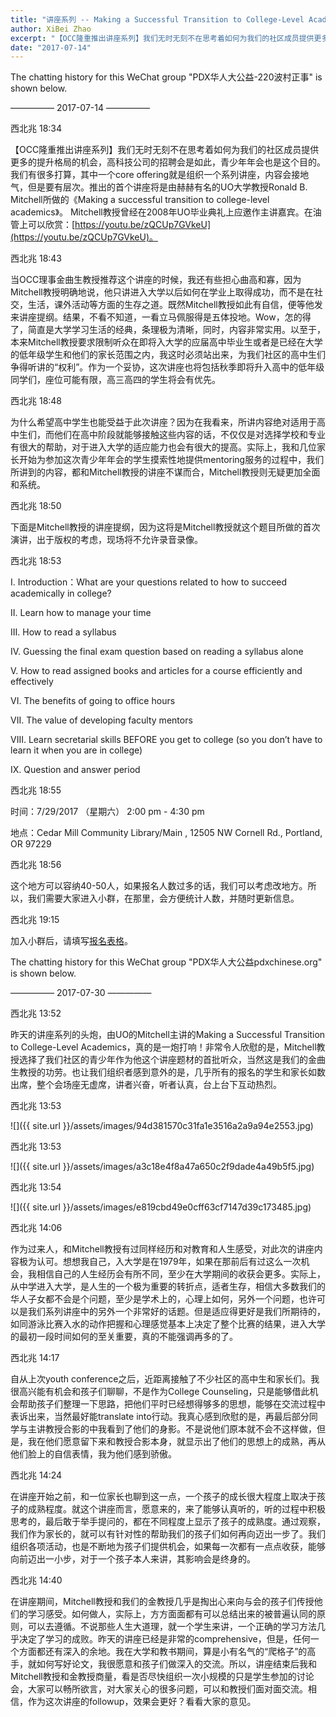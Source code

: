 ```yaml
---
title: "讲座系列 -- Making a Successful Transition to College-Level Academics"
author: XiBei Zhao
excerpt: "【OCC隆重推出讲座系列】我们无时无刻不在思考着如何为我们的社区成员提供更多的提升格局的机会，高科技公司的招聘会是如此，青少年年会也是这个目的。我们有很多打算，其中一个core offering就是组织一个系列讲座，内容会接地气，但是要有层次。推出的首个讲座将是由赫赫有名的UO大学教授Ronald B. Mitchell所做的《Making a successful transition to college-level academics》。 Mitchell教授曾经在2008年UO毕业典礼上应邀作主讲嘉宾。"
date: "2017-07-14"
---
```


The chatting history for this WeChat group "PDX华人大公益-220波村正事" is shown below.

—————  2017-07-14  —————

西北兆  18:34

【OCC隆重推出讲座系列】我们无时无刻不在思考着如何为我们的社区成员提供更多的提升格局的机会，高科技公司的招聘会是如此，青少年年会也是这个目的。我们有很多打算，其中一个core offering就是组织一个系列讲座，内容会接地气，但是要有层次。推出的首个讲座将是由赫赫有名的UO大学教授Ronald B. Mitchell所做的《Making a successful transition to college-level academics》。 Mitchell教授曾经在2008年UO毕业典礼上应邀作主讲嘉宾。在油管上可以欣赏：[https://youtu.be/zQCUp7GVkeU](https://youtu.be/zQCUp7GVkeU)。

西北兆  18:43

当OCC理事金曲生教授推荐这个讲座的时候，我还有些担心曲高和寡，因为Mitchell教授明确地说，他只讲进入大学以后如何在学业上取得成功，而不是在社交，生活，课外活动等方面的生存之道。既然Mitchell教授如此有自信，便等他发来讲座提纲。结果，不看不知道，一看立马佩服得是五体投地。Wow，怎的得了，简直是大学学习生活的经典，条理极为清晰，同时，内容非常实用。以至于，本来Mitchell教授要求限制听众在即将入大学的应届高中毕业生或者是已经在大学的低年级学生和他们的家长范围之内，我这时必须站出来，为我们社区的高中生们争得听讲的“权利”。作为一个妥协，这次讲座也将包括秋季即将升入高中的低年级同学们，座位可能有限，高三高四的学生将会有优先。

西北兆  18:48

为什么希望高中学生也能受益于此次讲座？因为在我看来，所讲内容绝对适用于高中生们，而他们在高中阶段就能够接触这些内容的话，不仅仅是对选择学校和专业有很大的帮助，对于进入大学的适应能力也会有很大的提高。实际上，我和几位家长开始为参加这次青少年年会的学生摸索性地提供mentoring服务的过程中，我们所讲到的内容，都和Mitchell教授的讲座不谋而合，Mitchell教授则无疑更加全面和系统。

西北兆  18:50

下面是Mitchell教授的讲座提纲，因为这将是Mitchell教授就这个题目所做的首次演讲，出于版权的考虑，现场将不允许录音录像。

西北兆  18:53

I. Introduction：What are your questions related to how to succeed academically in college?

II. Learn how to manage your time

III. How to read a syllabus

IV. Guessing the final exam question based on reading a syllabus alone

V. How to read assigned books and articles for a course efficiently and effectively

VI. The benefits of going to office hours

VII. The value of developing faculty mentors

VIII. Learn secretarial skills BEFORE you get to college (so you don’t have to learn it when you are in college)

IX. Question and answer period

西北兆  18:55

时间：7/29/2017 （星期六） 2:00 pm - 4:30 pm

地点：Cedar Mill Community Library/Main ,  12505 NW Cornell Rd., Portland, OR 97229

西北兆  18:56

这个地方可以容纳40-50人，如果报名人数过多的话，我们可以考虑改地方。所以，我们需要大家进入小群，在那里，会方便统计人数，并随时更新信息。

西北兆  19:15

加入小群后，请填写[报名表格](https://docs.google.com/forms/d/e/1FAIpQLScRimkIz5U4JEu6sH7xFxHhXmfE_16qrZUhx3DRifJhLRyLww/viewform?c=0&w=1&includes_info_params=true)。

The chatting history for this WeChat group "PDX华人大公益pdxchinese.org" is shown below.

—————  2017-07-30  —————

西北兆  13:52

昨天的讲座系列的头炮，由UO的Mitchell主讲的Making a Successful Transition to College-Level Academics，真的是一炮打响！非常令人欣慰的是，Mitchell教授选择了我们社区的青少年作为他这个讲座题材的首批听众，当然这是我们的金曲生教授的功劳。也让我们组织者感到意外的是，几乎所有的报名的学生和家长如数出席，整个会场座无虚席，讲者兴奋，听者认真，台上台下互动热烈。

西北兆  13:53

![]({{ site.url }}/assets/images/94d381570c31fa1e3516a2a9a94e2553.jpg)

西北兆  13:53

![]({{ site.url }}/assets/images/a3c18e4f8a47a650c2f9dade4a49b5f5.jpg)

西北兆  13:54

![]({{ site.url }}/assets/images/e819cbd49e0cff63cf7147d39c173485.jpg)

西北兆  14:06

作为过来人，和Mitchell教授有过同样经历和对教育和人生感受，对此次的讲座内容极为认可。想想我自己，入大学是在1979年，如果在那前后有过这么一次机会，我相信自己的人生经历会有所不同，至少在大学期间的收获会更多。实际上，从中学进入大学，是人生的一个极为重要的转折点，适者生存，相信大多数我们的华人子女都不会是个问题，至少是学术上的，心理上如何，另外一个问题，也许可以是我们系列讲座中的另外一个非常好的话题。但是适应得更好是我们所期待的，如同游泳比赛入水的动作把握和心理感觉基本上决定了整个比赛的结果，进入大学的最初一段时间如何的至关重要，真的不能强调再多的了。

西北兆  14:17

自从上次youth conference之后，近距离接触了不少社区的高中生和家长们。我很高兴能有机会和孩子们聊聊，不是作为College Counseling，只是能够借此机会帮助孩子们整理一下思路，把他们平时已经想得够多的思想，能够在交流过程中表诉出来，当然最好能translate into行动。我真心感到欣慰的是，再最后部分同学与主讲教授合影的中我看到了他们的身影。不是说他们原本就不会不这样做，但是，我在他们愿意留下来和教授合影本身，就显示出了他们的思想上的成熟，再从他们脸上的自信表情，我为他们感到骄傲。

西北兆  14:24

在讲座开始之前，和一位家长也聊到这一点，一个孩子的成长很大程度上取决于孩子的成熟程度。就这个讲座而言，愿意来的，来了能够认真听的，听的过程中积极思考的，最后敢于举手提问的，都在不同程度上显示了孩子的成熟度。通过观察，我们作为家长的，就可以有针对性的帮助我们的孩子们如何再向迈出一步了。我们组织各项活动，也是不断地为孩子们提供机会，如果每一次都有一点点收获，能够向前迈出一小步，对于一个孩子本人来讲，其影响会是终身的。

西北兆  14:40

在讲座期间，Mitchell教授和我们的金教授几乎是掏出心来向与会的孩子们传授他们的学习感受。如何做人，实际上，方方面面都有可以总结出来的被普遍认同的原则，可以去遵循。不说那些人生大道理，就一个学生来讲，一个正确的学习方法几乎决定了学习的成败。昨天的讲座已经是非常的comprehensive，但是，任何一个方面都还有深入的余地。我在大学和教书期间，算是小有名气的“爬格子”的高手，就如何写好论文，我很愿意和孩子们做深入的交流。所以，讲座结束后我和Mitchell教授和金教授商量，看是否尽快组织一次小规模的只是学生参加的讨论会，大家可以畅所欲言，对大家关心的很多问题，可以和教授们面对面交流。相信，作为这次讲座的followup，效果会更好？看看大家的意见。
